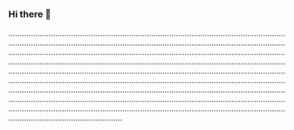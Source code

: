 ### Hi there 👋

...............................................................................................................................................................................................................................................................................................................................................................................................................................................................................................................................................................................................................................................................................................................................................................................................................................................................................................................................................................................................................................................................................................................................................................................................................